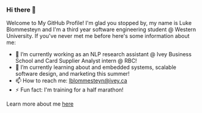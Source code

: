 ### Hi there 👋

Welcome to My GitHub Profile! I'm glad you stopped by, my name is Luke Blommesteyn and I'm a third year software engineering student @ Western University. If you've never met me before here's some information about me:

- 🔭 I’m currently working as an NLP research assistant @ Ivey Business School and Card Supplier Analyst intern @ RBC!
- 🌱 I’m currently learning about and embedded systems, scalable software design, and marketing this summer!
- 📫 How to reach me: lblommesteyn@ivey.ca
- ⚡ Fun fact: I'm training for a half marathon!

Learn more about me [here](https://personal-portfolio-chi-eight.vercel.app/)

